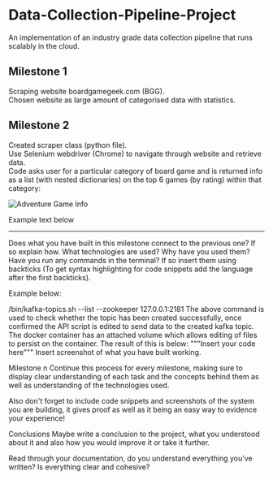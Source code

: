 # Data-Collection-Pipeline-Project

An implementation of an industry grade data collection pipeline that runs scalably in the cloud.

## Milestone 1
Scraping website boardgamegeek.com (BGG). <br />
Chosen website as large amount of categorised data with statistics. <br />

## Milestone 2
Created scraper class (python file). <br />
Use Selenium webdriver (Chrome) to navigate through website and retrieve data. <br />
Code asks user for a particular category of board game and is returned info as a list (with nested dictionaries) on the top 6 games (by rating) within that category: <br />

![Adventure Game Info](https://user-images.githubusercontent.com/106440366/178328806-115d4dcf-da1b-4333-b532-e3a13b0d4151.JPG)



Example text below
************************************


Does what you have built in this milestone connect to the previous one? If so explain how. What technologies are used? Why have you used them? Have you run any commands in the terminal? If so insert them using backticks (To get syntax highlighting for code snippets add the language after the first backticks).

Example below:

/bin/kafka-topics.sh --list --zookeeper 127.0.0.1:2181
The above command is used to check whether the topic has been created successfully, once confirmed the API script is edited to send data to the created kafka topic. The docker container has an attached volume which allows editing of files to persist on the container. The result of this is below:
"""Insert your code here"""
Insert screenshot of what you have built working.

Milestone n
Continue this process for every milestone, making sure to display clear understanding of each task and the concepts behind them as well as understanding of the technologies used.

Also don't forget to include code snippets and screenshots of the system you are building, it gives proof as well as it being an easy way to evidence your experience!

Conclusions
Maybe write a conclusion to the project, what you understood about it and also how you would improve it or take it further.

Read through your documentation, do you understand everything you've written? Is everything clear and cohesive?
